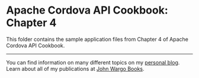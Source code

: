 Apache Cordova API Cookbook: Chapter 4
=======================================

This folder contains the sample application files from Chapter 4 of Apache Cordova API Cookbook.

***

You can find information on many different topics on my [personal blog](http://www.johnwargo.com). Learn about all of my publications at [John Wargo Books](http://www.johnwargobooks.com).

  